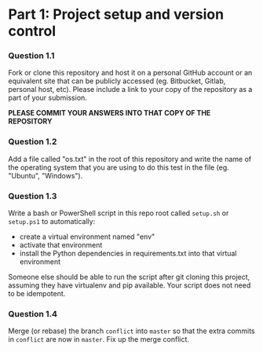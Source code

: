 # Part 1: Project setup and version control

### Question 1.1

Fork or clone this repository and host it on a personal GitHub account or an equivalent site that can be publicly accessed (eg. Bitbucket, Gitlab, personal host, etc). Please include a link to your copy of the repository as a part of your submission.

**PLEASE COMMIT YOUR ANSWERS INTO THAT COPY OF THE REPOSITORY**

### Question 1.2

Add a file called "os.txt" in the root of this repository and write the name of the operating system that you are using to do this test in the file (eg. "Ubuntu", "Windows").

### Question 1.3

Write a bash or PowerShell script in this repo root called `setup.sh` or `setup.ps1` to automatically:

- create a virtual environment named "env"
- activate that environment
- install the Python dependencies in requirements.txt into that virtual environment

Someone else should be able to run the script after git cloning this project, assuming they have virtualenv and pip available. Your script does not need to be idempotent.

### Question 1.4

Merge (or rebase) the branch `conflict` into `master` so that the extra commits in `conflict` are now in `master`. Fix up the merge conflict.
